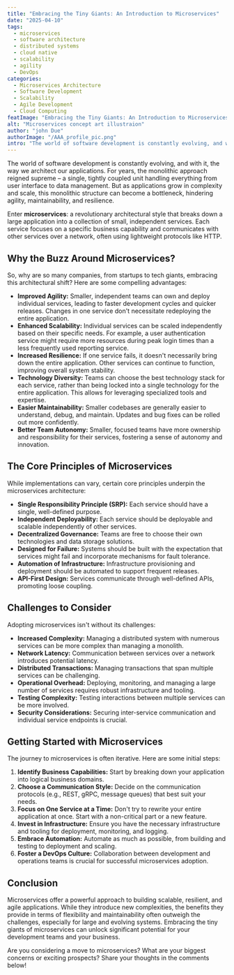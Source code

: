 ```yaml
---
title: "Embracing the Tiny Giants: An Introduction to Microservices"
date: "2025-04-10"
tags:
  - microservices
  - software architecture
  - distributed systems
  - cloud native
  - scalability
  - agility
  - DevOps
categories:
  - Microservices Architecture
  - Software Development
  - Scalability
  - Agile Development
  - Cloud Computing
featImage: "Embracing the Tiny Giants: An Introduction to Microservices.jpg"
alt: "Microservices concept art illustraion"
author: "john Due"
authorImage: "/AAA_profile_pic.png"
intro: "The world of software development is constantly evolving, and with it, the way we architect our applications. For years, the monolithic"
---
```


The world of software development is constantly evolving, and with it, the way we architect our applications. For years, the monolithic approach reigned supreme – a single, tightly coupled unit handling everything from user interface to data management. But as applications grow in complexity and scale, this monolithic structure can become a bottleneck, hindering agility, maintainability, and resilience.

Enter **microservices**: a revolutionary architectural style that breaks down a large application into a collection of small, independent services. Each service focuses on a specific business capability and communicates with other services over a network, often using lightweight protocols like HTTP.

## Why the Buzz Around Microservices?

So, why are so many companies, from startups to tech giants, embracing this architectural shift? Here are some compelling advantages:

- **Improved Agility:** Smaller, independent teams can own and deploy individual services, leading to faster development cycles and quicker releases. Changes in one service don't necessitate redeploying the entire application.
- **Enhanced Scalability:** Individual services can be scaled independently based on their specific needs. For example, a user authentication service might require more resources during peak login times than a less frequently used reporting service.
- **Increased Resilience:** If one service fails, it doesn't necessarily bring down the entire application. Other services can continue to function, improving overall system stability.
- **Technology Diversity:** Teams can choose the best technology stack for each service, rather than being locked into a single technology for the entire application. This allows for leveraging specialized tools and expertise.
- **Easier Maintainability:** Smaller codebases are generally easier to understand, debug, and maintain. Updates and bug fixes can be rolled out more confidently.
- **Better Team Autonomy:** Smaller, focused teams have more ownership and responsibility for their services, fostering a sense of autonomy and innovation.

## The Core Principles of Microservices

While implementations can vary, certain core principles underpin the microservices architecture:

- **Single Responsibility Principle (SRP):** Each service should have a single, well-defined purpose.
- **Independent Deployability:** Each service should be deployable and scalable independently of other services.
- **Decentralized Governance:** Teams are free to choose their own technologies and data storage solutions.
- **Designed for Failure:** Systems should be built with the expectation that services might fail and incorporate mechanisms for fault tolerance.
- **Automation of Infrastructure:** Infrastructure provisioning and deployment should be automated to support frequent releases.
- **API-First Design:** Services communicate through well-defined APIs, promoting loose coupling.

## Challenges to Consider

Adopting microservices isn't without its challenges:

- **Increased Complexity:** Managing a distributed system with numerous services can be more complex than managing a monolith.
- **Network Latency:** Communication between services over a network introduces potential latency.
- **Distributed Transactions:** Managing transactions that span multiple services can be challenging.
- **Operational Overhead:** Deploying, monitoring, and managing a large number of services requires robust infrastructure and tooling.
- **Testing Complexity:** Testing interactions between multiple services can be more involved.
- **Security Considerations:** Securing inter-service communication and individual service endpoints is crucial.

## Getting Started with Microservices

The journey to microservices is often iterative. Here are some initial steps:

1.  **Identify Business Capabilities:** Start by breaking down your application into logical business domains.
2.  **Choose a Communication Style:** Decide on the communication protocols (e.g., REST, gRPC, message queues) that best suit your needs.
3.  **Focus on One Service at a Time:** Don't try to rewrite your entire application at once. Start with a non-critical part or a new feature.
4.  **Invest in Infrastructure:** Ensure you have the necessary infrastructure and tooling for deployment, monitoring, and logging.
5.  **Embrace Automation:** Automate as much as possible, from building and testing to deployment and scaling.
6.  **Foster a DevOps Culture:** Collaboration between development and operations teams is crucial for successful microservices adoption.

## Conclusion

Microservices offer a powerful approach to building scalable, resilient, and agile applications. While they introduce new complexities, the benefits they provide in terms of flexibility and maintainability often outweigh the challenges, especially for large and evolving systems. Embracing the tiny giants of microservices can unlock significant potential for your development teams and your business.

Are you considering a move to microservices? What are your biggest concerns or exciting prospects? Share your thoughts in the comments below!
